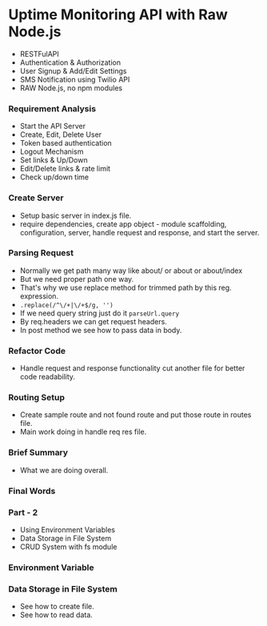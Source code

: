 # Uptime Monitoring API with Raw Node.js

- RESTFulAPI
- Authentication & Authorization
- User Signup & Add/Edit Settings
- SMS Notification using Twilio API
- RAW Node.js, no npm modules

### Requirement Analysis

- Start the API Server
- Create, Edit, Delete User
- Token based authentication
- Logout Mechanism
- Set links & Up/Down
- Edit/Delete links & rate limit
- Check up/down time

### Create Server

- Setup basic server in index.js file.
- require dependencies, create app object - module scaffolding, configuration, server, handle request and response, and start the server.

### Parsing Request

- Normally we get path many way like about/ or about or about/index
- But we need proper path one way.
- That's why we use replace method for trimmed path by this reg. expression.
- `.replace(/^\/+|\/+$/g, '')`
- If we need query string just do it `parseUrl.query`
- By req.headers we can get request headers.
- In post method we see how to pass data in body.

### Refactor Code

- Handle request and response functionality cut another file for better code readability.

### Routing Setup

- Create sample route and not found route and put those route in routes file.
- Main work doing in handle req res file.

### Brief Summary

- What we are doing overall.

### Final Words

### Part - 2

- Using Environment Variables
- Data Storage in File System
- CRUD System with fs module

### Environment Variable

### Data Storage in File System

- See how to create file.
- See how to read data.
